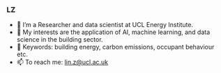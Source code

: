 ### LZ
- 🔭 I’m a Researcher and data scientist at UCL Energy Institute.
- 🌱 My interests are the application of AI, machine learning, and data science in the building sector.
- 👯 Keywords: building energy, carbon emissions, occupant behaviour etc.
- 📫 To reach me: lin.z@ucl.ac.uk 

<!--
**lin-zheng-uk/lin-zheng-uk** is a ✨ _special_ ✨ repository because its `README.md` (this file) appears on your GitHub profile.
--> 
